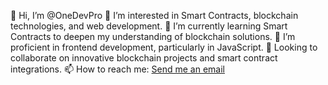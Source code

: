 👋 Hi, I’m @OneDevPro
👀 I’m interested in Smart Contracts, blockchain technologies, and web development.
🌱 I’m currently learning Smart Contracts to deepen my understanding of blockchain solutions.
💞️ I’m proficient in frontend development, particularly in JavaScript.
💼 Looking to collaborate on innovative blockchain projects and smart contract integrations.
📫 How to reach me: [Send me an email](mailto:onedevpro@proton.me)



<!---
OneDevPro/OneDevPro is a ✨ special ✨ repository because its `README.md` (this file) appears on your GitHub profile.
You can click the Preview link to take a look at your changes.
--->
